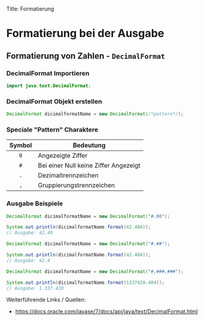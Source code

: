 Title: Formatierung

# Formatierung bei der Ausgabe

## Formatierung von Zahlen - ```DecimalFormat```

### DecimalFormat Importieren

``` java
import java.text.DecimalFormat;
```
### DecimalFormat Objekt erstellen

``` java
DecimalFormat dicimalformatName = new DecimalFormat(/*pattern*/);
```

### Speciale "Pattern" Charaktere 

| Symbol | Bedeutung                                 |
|:------:|-------------------------------------------|
|```0``` | Angezeigte Ziffer                         | 
|```#``` | Bei einer Null keine Ziffer Angezeigt     |
|```.``` | Dezimaltrennzeichen                       |
|```,``` | Gruppierungstrennzeichen                  |

### Ausgabe Beispiele

``` java 
DecimalFormat dicimalformatName = new DecimalFormat("#.00");

System.out.println(dicimalformatName.format(42.404)); 
// Ausgabe: 42.40
```
``` java 
DecimalFormat dicimalformatName = new DecimalFormat("#.##");

System.out.println(dicimalformatName.format(42.404)); 
// Ausgabe: 42.4
```
``` java 
DecimalFormat dicimalformatName = new DecimalFormat("#,###,###");

System.out.println(dicimalformatName.format(1337420.404)); 
// Ausgabe: 1.337.420
```

 Weiterführende Links / Quellen:

- https://docs.oracle.com/javase/7/docs/api/java/text/DecimalFormat.html
